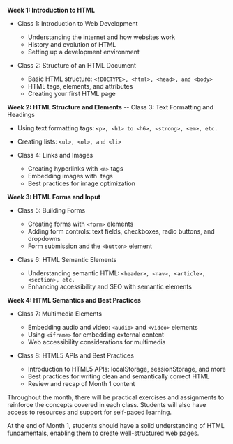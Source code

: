 
**Week 1: Introduction to HTML**
- Class 1: Introduction to Web Development
  - Understanding the internet and how websites work
  - History and evolution of HTML
  - Setting up a development environment

- Class 2: Structure of an HTML Document
  - Basic HTML structure: `<!DOCTYPE>, <html>, <head>, and <body>`
  - HTML tags, elements, and attributes
  - Creating your first HTML page


**Week 2: HTML Structure and Elements**
-- Class 3: Text Formatting and Headings
  - Using text formatting tags: `<p>, <h1> to <h6>, <strong>, <em>, etc.`
  - Creating lists: `<ul>, <ol>, and <li>`

- Class 4: Links and Images
  - Creating hyperlinks with `<a>` tags
  - Embedding images with <img> tags
  - Best practices for image optimization


**Week 3: HTML Forms and Input**
- Class 5: Building Forms
  - Creating forms with `<form>` elements
  - Adding form controls: text fields, checkboxes, radio buttons, and dropdowns
  - Form submission and the ``<button>`` element

- Class 6: HTML Semantic Elements
  - Understanding semantic HTML: ``<header>, <nav>, <article>, <section>, etc.``
  - Enhancing accessibility and SEO with semantic elements


**Week 4: HTML Semantics and Best Practices**
- Class 7: Multimedia Elements
  - Embedding audio and video: ``<audio>`` and ``<video>`` elements
  - Using ``<iframe>`` for embedding external content
  - Web accessibility considerations for multimedia

- Class 8: HTML5 APIs and Best Practices
  - Introduction to HTML5 APIs: localStorage, sessionStorage, and more
  - Best practices for writing clean and semantically correct HTML
  - Review and recap of Month 1 content


Throughout the month, there will be practical exercises and assignments to reinforce the concepts covered in each class. Students will also have access to resources and support for self-paced learning. 

At the end of Month 1, students should have a solid understanding of HTML fundamentals, enabling them to create well-structured web pages.